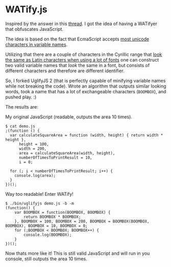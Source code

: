 WATify.js
==========

Inspired by the answer in this [thread](http://codegolf.stackexchange.com/a/11462). I got the idea of having a WATifyer that obfuscates JavaScript.

The idea is based on the fact that EcmaScript accepts [most unicode characters in variable names](http://mathiasbynens.be/notes/javascript-identifiers).

Utilizing that there are a couple of characters in the Cyrillic range that [look the same as Latin characters when using a lot of fonts](http://www.unicodemap.org/range/9/Cyrillic/) one can construct two valid variable names that _look_ the same in a font, but consists of different characters and therefore are different identifier.

So, I forked UglifyJS 2 (that is perfectly capable of minifying variable names while not breaking the code). Wrote an algorithm that outputs similar looking words, took a name that has a lot of exchangeable characters (`BOOMBOX`), and pushed play. :)

The results are:

My original JavaScript (readable, outputs the area 10 times).

    $ cat demo.js 
    ;(function () {
      var calculateSquareArea = function (width, height) { return width * height },
          height = 100,
          width = 200,
          area = calculateSquareArea(width, height),
          numberOfTimesToPrintResult = 10,
          i = 0;
    
      for (; i < numberOfTimesToPrintResult; i++) {
        console.log(area);
      }
    })();

Way too readable! Enter WATify!

    $ ./bin/uglifyjs demo.js -b -m
    (function() {
        var ВООМВОХ = function(ВООМВОХ, ВООМВОX) {
            return ВООМВОХ * ВООМВОX;
        }, ВООМВОX = 100, ВООМВOХ = 200, ВООМВOX = ВООМВОХ(ВООМВOХ, ВООМВОX), ВООМBОХ = 10, ВООМBОX = 0;
        for (;ВООМBОX < ВООМBОХ; ВООМBОX++) {
            console.log(ВООМВOX);
        }
    })();
    
Now thats more like it! This is still valid JavaScript and will run in you console, still outputs the area 10 times.
